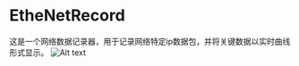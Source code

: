 # EtheNetRecord
这是一个网络数据记录器，用于记录网络特定ip数据包，并将关键数据以实时曲线形式显示。
![Alt text](]https://github.com/dingxiao88/EtheNetRecord/blob/master/main.png)
